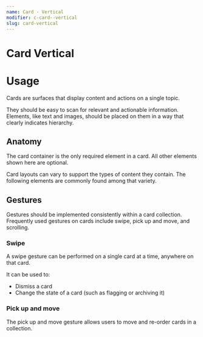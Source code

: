 ```yaml
---
name: Card - Vertical
modifier: c-card--vertical
slug: card-vertical
---
```


# Card Vertical 

# Usage
Cards are surfaces that display content and actions on a single topic.

They should be easy to scan for relevant and actionable information. Elements, like text and images, should be placed on them in a way that clearly indicates hierarchy.

## Anatomy 
The card container is the only required element in a card. All other elements shown here are optional.

Card layouts can vary to support the types of content they contain. The following elements are commonly found among that variety.


## Gestures
Gestures should be implemented consistently within a card collection. Frequently used gestures on cards include swipe, pick up and move, and scrolling.

### Swipe
A swipe gesture can be performed on a single card at a time, anywhere on that card.

It can be used to:
- Dismiss a card
- Change the state of a card (such as flagging or archiving it)

### Pick up and move
The pick up and move gesture allows users to move and re-order cards in a collection.
